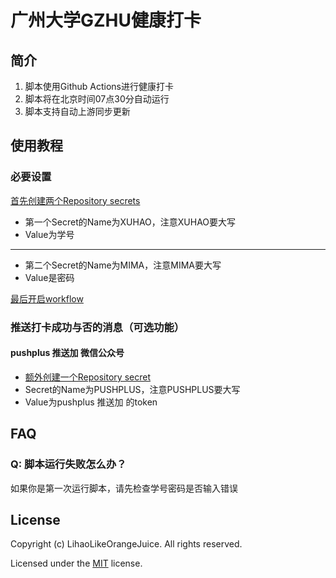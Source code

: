 # 广州大学GZHU健康打卡

## 简介

1. 脚本使用Github Actions进行健康打卡
2. 脚本将在北京时间07点30分自动运行
3. 脚本支持自动上游同步更新

## 使用教程

### 必要设置

[首先创建两个Repository secrets](https://docs.github.com/en/actions/security-guides/encrypted-secrets#creating-encrypted-secrets-for-a-repository)

- 第一个Secret的Name为XUHAO，注意XUHAO要大写
- Value为学号

---

- 第二个Secret的Name为MIMA，注意MIMA要大写
- Value是密码

[最后开启workflow](https://docs.github.com/en/actions/managing-workflow-runs/disabling-and-enabling-a-workflow#enabling-a-workflow)

### 推送打卡成功与否的消息（可选功能）

#### pushplus 推送加 微信公众号

- [额外创建一个Repository secret](https://docs.github.com/en/actions/security-guides/encrypted-secrets#creating-encrypted-secrets-for-a-repository)
- Secret的Name为PUSHPLUS，注意PUSHPLUS要大写
- Value为pushplus 推送加 的token

## FAQ

### Q: 脚本运行失败怎么办？

如果你是第一次运行脚本，请先检查学号密码是否输入错误

## License

Copyright (c) LihaoLikeOrangeJuice. All rights reserved.

Licensed under the [MIT](LICENSE) license.
